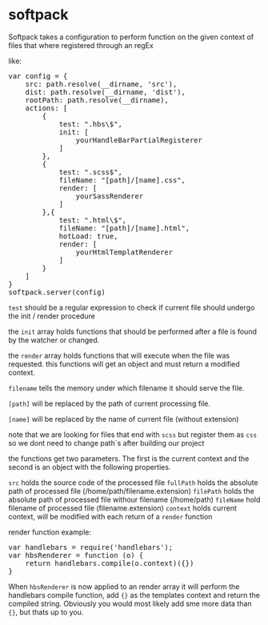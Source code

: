 # softpack

Softpack takes a configuration to perform function on the given context of files that where registered through an regEx

like:
<pre>
var config = {
    src: path.resolve(__dirname, 'src'),
    dist: path.resolve(__dirname, 'dist'),
    rootPath: path.resolve(__dirname),
    actions: [
        {
            test: ".hbs\$",
            init: [
                yourHandleBarPartialRegisterer
            ]
        },
        {
            test: ".scss$",
            fileName: "[path]/[name].css",
            render: [
                yourSassRenderer
            ]
        },{
            test: ".html\$",
            fileName: "[path]/[name].html",
            hotLoad: true,
            render: [
                yourHtmlTemplatRenderer
            ]
        }
    ]
}
softpack.server(config)
</pre>

`test` should be a regular expression to check if current file should undergo the init / render procedure

the `init` array holds functions that should be performed after a file is found by the watcher or changed.

the `render` array holds functions that will execute when the file was requested.
this functions will get an object and must return a modified context.

`filename` tells the memory under which filename it should serve the file.

`[path]` will be replaced by the path of current processing file.

`[name]` will be replaced by the name of current file (without extension)

note that we are looking for files that end with `scss` but register them as `css` so we dont need to change path`s after building our project

the functions get two parameters. The first is the current context and the second is an object with the following properties.

`src`
holds the source code of the processed file
`fullPath`
holds the absolute path of processed file (/home/path/filename.extension)
`filePath`
holds the absolute path of processed file withour filename 
(/home/path)
`fileName`
hold filename of processed file (filename.extension)
`context`
holds current context, will be modified with each return of a `render` function

render function example:
<pre>
var handlebars = require('handlebars');
var hbsRenderer = function (o) {
    return handlebars.compile(o.context)({})
}
</pre>

When `hbsRenderer` is now applied to an render array it will perform the handlebars compile function,
add `{}` as the templates context and return the compiled string.
Obviously you would most likely add sme more data than `{}`, but thats up to you.

